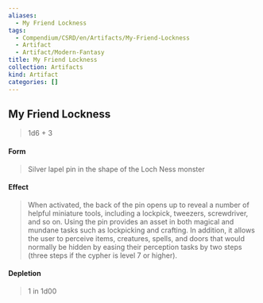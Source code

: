 ```yaml
---
aliases:
  - My Friend Lockness
tags:
  - Compendium/CSRD/en/Artifacts/My-Friend-Lockness
  - Artifact
  - Artifact/Modern-Fantasy
title: My Friend Lockness
collection: Artifacts
kind: Artifact
categories: []
---
```

## My Friend Lockness  
  
>1d6  + 3  
#### Form  
>Silver lapel pin in the shape of the Loch Ness monster   
#### Effect  
> When activated, the back of the pin opens up to reveal a number of helpful miniature tools, including a lockpick, tweezers, screwdriver, and so on. Using the pin provides an asset in both magical and mundane tasks such as lockpicking and crafting. In addition, it allows the user to perceive items, creatures, spells, and doors that would normally be hidden by easing their perception tasks by two steps (three steps if the cypher is level 7 or higher).   
  
#### Depletion   
>1 in 1d00